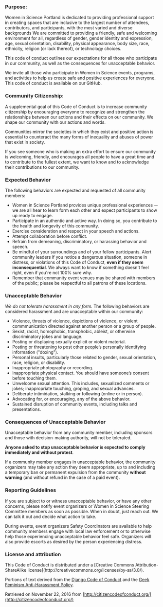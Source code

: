 <h3>Purpose:</h3>
Women in Science Portland is dedicated to providing professional support in creating spaces that are inclusive to the largest number of attendees, contributors, and participants, with the most varied and diverse backgrounds  We are committed to providing a friendly, safe and welcoming environment for all, regardless of gender, gender identity and expression, age, sexual orientation, disability, physical appearance, body size, race, ethnicity, religion (or lack thereof), or technology choices.

This code of conduct outlines our expectations for all those who participate in our community, as well as the consequences for unacceptable behavior.

We invite all those who participate in Women in Science events, programs, and activities to help us create safe and positive experiences for everyone. This code of conduct is available on our GitHub.
<h3>Community Citizenship:</h3>
A supplemental goal of this Code of Conduct is to increase community citizenship by encouraging everyone to recognize and strengthen the relationships between our actions and their effects on our community. We shape our community with our actions and words.

Communities mirror the societies in which they exist and positive action is essential to counteract the many forms of inequality and abuses of power that exist in society.

If you see someone who is making an extra effort to ensure our community is welcoming, friendly, and encourages all people to have a great time and to contribute to the fullest extent, we want to know and to acknowledge their contributions to our community.
<h3>Expected Behavior</h3>
The following behaviors are expected and requested of all community members:

* Women in Science Portland provides unique professional experiences -- we are all hear to learn form each other and expect participants to show up ready to engage.
* Participate in an authentic and active way. In doing so, you contribute to the health and longevity of this community.
* Exercise consideration and respect in your speech and actions.
* Attempt collaboration before conflict.
* Refrain from demeaning, discriminatory, or harassing behavior and speech.
* Be mindful of your surroundings and of your fellow participants. Alert community leaders if you notice a dangerous situation, someone in distress, or violations of this Code of Conduct, **even if they seem inconsequential**. We always want to know if something doesn't feel right, even if you're not 100% sure why.
* Remember that community event venues may be shared with members of the public; please be respectful to all patrons of these locations.

<h3>Unacceptable Behavior</h3>
<i>We do not tolerate harassment in any form. </i>The following behaviors are considered harassment and are unacceptable within our community:

* Violence, threats of violence, depictions of violence, or violent commmunication directed against another person or a group of people.
* Sexist, racist, homophobic, transphobic, ableist, or otherwise discriminatory jokes and language.
* Posting or displaying sexually explicit or violent material.
* Posting or threatening to post other people’s personally identifying information ("doxing").
* Personal insults, particularly those related to gender, sexual orientation, race, religion, or disability.
* Inappropriate photography or recording.
* Inappropriate physical contact. You should have someone’s consent before touching them.
* Unwelcome sexual attention. This includes, sexualized comments or jokes; inappropriate touching, groping, and sexual advances.
* Deliberate intimidation, stalking or following (online or in person).
* Advocating for, or encouraging, any of the above behavior.
* Sustained disruption of community events, including talks and presentations.
<h3>Consequences of Unacceptable Behavior</h3>
Unacceptable behavior from any community member, including sponsors and those with decision-making authority, will not be tolerated.

**Anyone asked to stop unacceptable behavior is expected to comply immediately and without protest**.

If a community member engages in unacceptable behavior, the community organizers may take any action they deem appropriate, up to and including a temporary ban or permanent expulsion from the community **without warning** (and without refund in the case of a paid event).
<h3>Reporting Guidelines</h3>
If you are subject to or witness unacceptable behavior, or have any other concerns, please notify event organizers or Women in Science Steering Committee members as soon as possible. When in doubt, just reach out. We can talk it out and decide what action to take.

During events, event organizers Safety Coordinators are available to help community members engage with local law enforcement or to otherwise help those experiencing unacceptable behavior feel safe. Organizers will also provide escorts as desired by the person experiencing distress.

<h3>License and attribution</h3>
This Code of Conduct is distributed under a [Creative Commons Attribution-ShareAlike license](http://creativecommons.org/licenses/by-sa/3.0/).

Portions of text derived from the [Django Code of Conduct](https://www.djangoproject.com/conduct/) and the [Geek Feminism Anti-Harassment Policy](http://geekfeminism.wikia.com/wiki/Conference_anti-harassment/Policy).

Retrieved on November 22, 2016 from [http://citizencodeofconduct.org/](http://citizencodeofconduct.org/)
